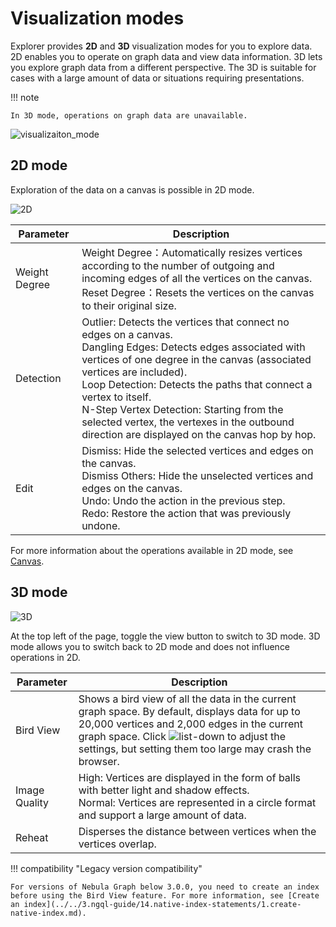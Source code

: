 # Visualization modes

Explorer provides **2D** and **3D** visualization modes for you to explore data. 2D enables you to operate on graph data and view data information. 3D lets you explore graph data from a different perspective. The 3D is suitable for cases with a large amount of data or situations requiring presentations.

!!! note
 
    In 3D mode, operations on graph data are unavailable. 

![visualizaiton_mode](https://docs-cdn.nebula-graph.com.cn/figures/visualization-22-04-06_en.gif)

## 2D mode

Exploration of the data on a canvas is possible in 2D mode.

![2D](https://docs-cdn.nebula-graph.com.cn/figures/2d-mode-220712-en.png)

| Parameter       | Description                                                         |
| ---------- | ------------------------------------------------------------ |
| Weight Degree | Weight Degree：Automatically resizes vertices according to the number of outgoing and incoming edges of all the vertices on the canvas.<br />Reset Degree：Resets the vertices on the canvas to their original size.      |
| Detection   | Outlier: Detects the vertices that connect no edges on a canvas.<br />Dangling Edges: Detects edges associated with vertices of one degree in the canvas (associated vertices are included).<br />Loop Detection: Detects the paths that connect a vertex to itself.<br /> N-Step Vertex Detection: Starting from the selected vertex, the vertexes in the outbound direction are displayed on the canvas hop by hop.|
| Edit | Dismiss: Hide the selected vertices and edges on the canvas.<br />Dismiss Others: Hide the unselected vertices and edges on the canvas.<br />Undo: Undo the action in the previous step.<br />Redo: Restore the action that was previously undone. |

For more information about the operations available in 2D mode, see [Canvas](canvas-overview.md).


## 3D mode

![3D](https://docs-cdn.nebula-graph.com.cn/figures/3d-mode-220712-en.png)

At the top left of the page, toggle the view button to switch to 3D mode. 3D mode allows you to switch back to 2D mode and does not influence operations in 2D.

| Parameter     | Description                                                         |
| -------- | ------------------------------------------------------------ |
| Bird View     | Shows a bird view of all the data in the current graph space. By default, displays data for up to 20,000 vertices and 2,000 edges in the current graph space. Click ![list-down](https://docs-cdn.nebula-graph.com.cn/figures/list-down-220712.png) to adjust the settings, but setting them too large may crash the browser.                        |
| Image Quality     | High: Vertices are displayed in the form of balls with better light and shadow effects.<br />Normal: Vertices are represented in a circle format and support a large amount of data.  |
| Reheat | Disperses the distance between vertices when the vertices overlap. |

!!! compatibility "Legacy version compatibility"

    For versions of Nebula Graph below 3.0.0, you need to create an index before using the Bird View feature. For more information, see [Create an index](../../3.ngql-guide/14.native-index-statements/1.create-native-index.md).
